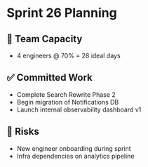 # Sprint 26 Planning

## 🏃 Team Capacity

* 4 engineers @ 70% = 28 ideal days

## ✅ Committed Work

* Complete Search Rewrite Phase 2
* Begin migration of Notifications DB
* Launch internal observability dashboard v1

## 🚧 Risks

* New engineer onboarding during sprint
* Infra dependencies on analytics pipeline